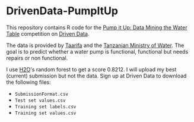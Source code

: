 # DrivenData-PumpItUp

This repository contains R code for the [Pump it Up: Data Mining the Water Table](http://www.drivendata.org/competitions/7/) competition on [Driven Data](http://www.drivendata.org).

The data is provided by [Taarifa](http://taarifa.org) and the [Tanzanian Ministry of Water](http://maji.go.tz). The goal is to predict whether a water pump is functional, functional but needs repairs or non functional.

I use [H2O](http://h2o.ai)'s random forest to get a score 0.8212. I will upload my best (current) submission but not the data. Sign up at Driven Data to download the following files:

* `SubmissionFormat.csv`
* `Test set values.csv`
* `Training set labels.csv`
* `Training set values.csv`
